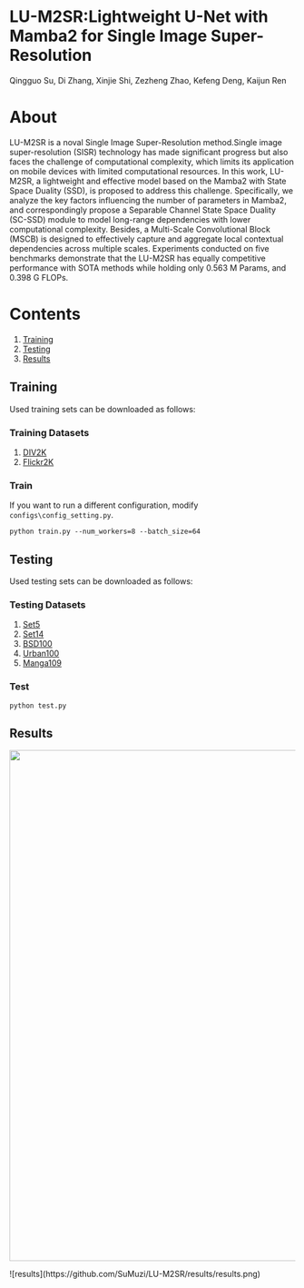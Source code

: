 # LU-M2SR:Lightweight U-Net with Mamba2 for Single Image Super-Resolution
Qingguo Su, Di Zhang, Xinjie Shi, Zezheng Zhao, Kefeng Deng, Kaijun Ren
# About
LU-M2SR is a noval Single Image Super-Resolution method.Single image super-resolution (SISR) technology has made significant progress but also faces the challenge of computational complexity, which limits its application on mobile devices with limited computational resources. In this work, LU-M2SR, a lightweight and effective model based on the Mamba2 with State Space Duality (SSD), is proposed to address this challenge. Specifically, we analyze the key factors influencing the number of parameters in Mamba2, and correspondingly propose a Separable Channel State Space Duality (SC-SSD) module to model long-range dependencies with lower computational complexity. Besides, a Multi-Scale Convolutional Block (MSCB) is designed to effectively capture and aggregate local contextual dependencies across multiple scales. Experiments conducted on five benchmarks demonstrate that the LU-M2SR has equally competitive performance with SOTA methods while holding only 0.563 M Params, and 0.398 G FLOPs.
# Contents

1. [Training](#Training)
1. [Testing](#Testing)
1. [Results](#Results)



## Training
Used training sets can be downloaded as follows:
### Training Datasets
1. [DIV2K](https://data.vision.ee.ethz.ch/cvl/DIV2K/)
2. [Flickr2K](https://www.kaggle.com/datasets/hliang001/flickr2k)

### Train
If you want to run a different configuration, modify `configs\config_setting.py`.
```
python train.py --num_workers=8 --batch_size=64
```
## Testing
Used testing sets can be downloaded as follows:

### Testing Datasets
1. [Set5](https://paperswithcode.com/dataset/set5)
2. [Set14](https://paperswithcode.com/dataset/set14)
3. [BSD100](https://paperswithcode.com/dataset/bsd100)
4. [Urban100](https://paperswithcode.com/dataset/urban100)
5. [Manga109](https://paperswithcode.com/dataset/manga109)
### Test
```
python test.py
```
## Results
<p align="center">
  <img width="900" src="https://github.com/SuMuzi/LU-M2SR/results/results.png">
</p>
![results](https://github.com/SuMuzi/LU-M2SR/results/results.png)